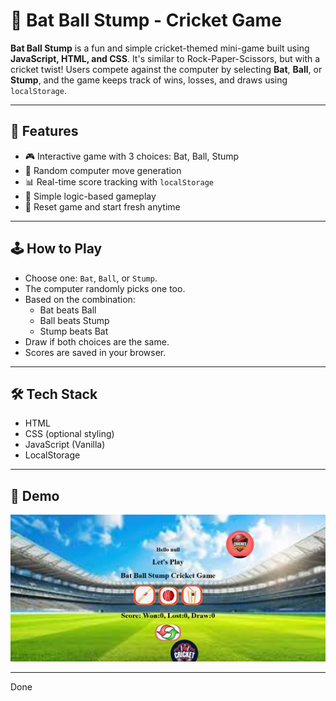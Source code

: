 # 🏏 Bat Ball Stump - Cricket Game

**Bat Ball Stump** is a fun and simple cricket-themed mini-game built using **JavaScript, HTML, and CSS**. It's similar to Rock-Paper-Scissors, but with a cricket twist! Users compete against the computer by selecting **Bat**, **Ball**, or **Stump**, and the game keeps track of wins, losses, and draws using `localStorage`.

---

## 🚀 Features

- 🎮 Interactive game with 3 choices: Bat, Ball, Stump
- 🤖 Random computer move generation
- 📊 Real-time score tracking with `localStorage`
- 🧠 Simple logic-based gameplay
- 🔁 Reset game and start fresh anytime

---

## 🕹️ How to Play

- Choose one: `Bat`, `Ball`, or `Stump`.
- The computer randomly picks one too.
- Based on the combination:
  - Bat beats Ball
  - Ball beats Stump
  - Stump beats Bat
- Draw if both choices are the same.
- Scores are saved in your browser.

---

## 🛠️ Tech Stack

- HTML
- CSS (optional styling)
- JavaScript (Vanilla)
- LocalStorage

---

## 📸 Demo

![Game Screenshot](./images/screenshot.png)

---
Done
